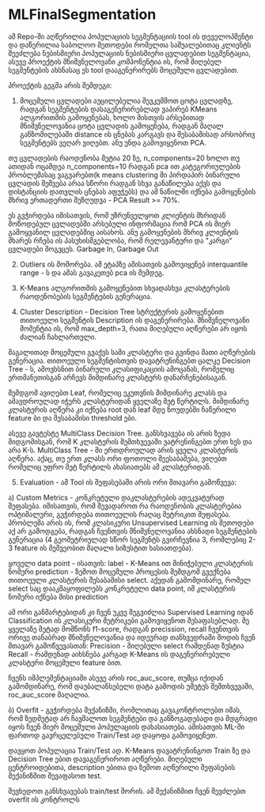 # MLFinalSegmentation

ამ Repo-ში აღწერილია პოპულაციის სეგმენტაციის tool ის დეველოპმენტი და დაწერილია საბოლოო მეთოდები რომელთა საშუალებითაც კლიენტს შეეძლება ნებისმიერი პოპულაციის ნებისმიერი ცვლადებით სეგმენტაცია, ასევე პროექტის მნიშვნელოვანი კომპონენტია ის, რომ მიღებულ სეგმენტების ახსნასაც ეს tool დააგენერირებს მოცემული ცვლადებით.

პროექტის გეგმა არის შემდეგი:
1. მოცემული ცვლადები აუცილებელია შევკუმშოთ ცოტა ცვლადზე, რადგან სეგმენტების დასაგენერირებლად ვაპირებ KMeans ალგორითმის გამოყენებას, ხოლო მისთვის არსებითად მნიშვნელოვანია ცოტა ცვლადის გამოყენება, რადგან მაღალ განზომილებაში distance ის ცნებას კარგავს და შესაბამისად არსობრივ სეგმენტებს ვეღარ ვიღებთ. ანუ უნდა გამოვიყენოთ PCA.

თუ ცვლადების რაოდენობა მეტია 20 ზე, n_components=20 ხოლო თუ ათიდან ოცამდეა n_components=10 რადგან pca ით კატეგორიულების პრობლემასაც ვაგვარებთ(k means clustering ში პირდაპირ ბინარული ცვლადის შეშვება არაა სწორი რადგან სხვა განაწილება აქვს და დისტანციის დათვლის ცნებას აფუჭებს) და ამ ნაწილში იქნება გამოყენების მხრივ ერთადერთი შეზღუდვა - PCA Result >= 70%. 

ეს გვჭირდება იმისათვის, რომ უზრუნველყოთ კლიენტის მხრიდან მოწოდებულ ცვლადებში არსებული ინფორმაცია რომ PCA ის მიერ გამოყვანილ ცვლადებშიც აისახოს. ანუ გამოყენების მხრივ კლიენტის მხარეს რჩება ის პასუხისმგებლობა, რომ რელევანტური და "კარგი" ცვლადები მოგვცეს. Garbage In, Garbage Out

2. Outliers ის მოშორება. ამ ეტაპზე ამისათვის გამოვიყენებ interquantile range - ს და ამას გავაკეთებ pca ის შემდეგ.

3. K-Means ალგორითმის გამოყენებით სხვადასხვა კლასტერების რაოდენობების სეგმენტების გენერაცია.
   
4. Cluster Description - Decision Tree სტრუქტურის გამოყენებით თითოეული სეგმენტის Description ის დაგენერირება. მნიშვნელოვანი მომენტია ის, რომ max_depth=3, რათა მიღებული აღწერები არ იყოს ძალიან ჩახლართული. 

მაგალითად მოცემული გვაქვს სამი კლასტერი და გვინდა მათი აღწერების გენერაცია. თითოეული სეგმენტისთვის დავატრენინგებთ ცალკე Decision Tree - ს, ამოვხსნით ბინარული კლასიფიკაციის ამოცანას, რომელიც ერთმანეთისგან არჩევს მიმდინარე კლასტერს დანარჩენებისაგან. 

შემდგომ ავიღებთ Leaf, რომელიც ეკუთვნის მიმდინარე კლასს და ამავდროულად იჭერს კლასტერიდან ყველაზე მეტ წერტილს. მიმდინარე კლასტერის აღწერა კი იქნება root დან leaf მდე ნოუდებში ჩაწერილი feature ბი და შესაბამისი threshold ები.

ასევე გავტესტე MultiClass Decision Tree. განსხვავება ის არის ზედა მიდგომისგან, რომ K კლასტერის შემთხვევაში ვატრენინგებთ ერთ ხეს და არა K-ს. MultiClass Tree - ში ერთდროულად არის ყველა კლასტერის აღწერა. აქაც, თუ ერთ კლასს ორი ფოთოლი შეესაბამება, ვიღებთ რომელიც უფრო მეტ წერტილს ახასიათებს ამ კლასტერიდან.

5. Evaluation - ამ Tool ის შეფასებაში არის ორი მთავარი გამოწვევა:

ა) Custom Metrics - კონკრეტული დაკლასტერების ადეკვატურად შეფასება. იმისათვის, რომ შევადაროთ რა რაოდენობის კლასტერებია ოპტიმალური, გვჭირდება თითოეულის რაღაც მეტრიკით შეფასება. პრობლემა არის ის, რომ კლასიკური Unsupervised Learning ის მეთოდები აქ არ გამოდგება, რადგან ჩვენთვის მნიშვნელოვანია ახსნადი სეგმენტების გენერაცია (4 გეომეტრიულად სწორ სეგმენტს გვირჩევნია 3, რომლებიც 2-3 feature ის მეშვეობით მაღალი სიზუსტით ხასიათდება). 

ყოველი data point - ისათვის:
label - K-Means ით მინიჭებული კლასტერის ნომერი
prediction - ზემოთ მოცემული პროცესის შემდგომ გვექნება თითოეული კლასტერის შესაბამისი select. აქედან გამომდინარე, რომელ select საც დააკმაყოფილებს კონკრეტული data point, იმ კლასტერის ნომერი იქნება მისი prediction

ამ ორი განმარტებიდან კი ჩვენ უკვე შეგვიძლია Supervised Learning იდან Classification ის კლასიკური მეტრიკები გამოვიყენოთ შესაფასებლად. მე ყველაზე მეტად მომწონს f1-score, რადგან precission, recall ჩვენთვის ორივე თანაბრად მნიშვნელოვანია და იდეურად თანხვედრაში მოდის ჩვენ მთავარ გამოწვევასთან:
Precision - მიღებული select რამდენად ზუსტია
Recall - რამდენად აიხსნება კარგად K-Means ის დაგენერირებული კლასტერი მოცემული feature ბით.

ჩვენს იმპლემენტაციაში ასევე არის roc_auc_score, თუმცა იქიდან გამომდინარე, რომ დაუბალანსებელი დატა გამოდის უმეტეს შემთხვევაში, roc_auc_score მაღალია. 

ბ) Overfit - გვჭირდება მექანიზმი, რომლითაც გავაკონტროლებთ იმას, რომ ზედმეტად არ ჩავშალოთ სეგმენტები და განზოგადებადი და მდგრადი იყოს ჩვენ მიერ მოცემული პოპულაციის დახასიათება. ამისათვის ML-ში ფართოდ გავრცელებული Train/Test ად დაყოფა გამოვიყენეთ. 

დავყოთ პოპულაცია Train/Test ად. K-Means დავატრენინგოთ Train ზე და Decision Tree ებით დავაგენერიროთ აღწერები. მიღებული ცენტროიდებითა, description ებითა და ზემოთ აღწერილი შეფასების მექანიზმით შევაფასოთ test. 

შევხედოთ განსხვავებას train/test შორის. ამ მექანიზმით ჩვენ შევძლებთ overfit ის კონტროლს
